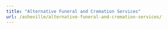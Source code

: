 ```yaml
---
title: "Alternative Funeral and Cremation Services"
url: /asheville/alternative-funeral-and-cremation-services/
---
```

